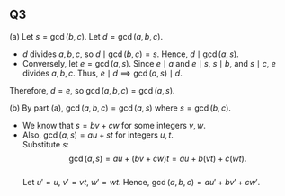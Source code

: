 ## Q3

(a) 
Let $s = \gcd(b, c)$. Let $d = \gcd(a, b, c)$.  
- $d$ divides $a, b, c$, so $d \mid \gcd(b, c) = s$. Hence, $d \mid \gcd(a, s)$.  
- Conversely, let $e = \gcd(a, s)$. Since $e \mid a$ and $e \mid s$, $s \mid b$, and $s \mid c$, $e$ divides $a, b, c$. Thus, $e \mid d \implies \gcd(a,s)\mid d$.  

Therefore, $d = e$, so $\gcd(a, b, c) = \gcd(a, s)$.  

(b)
By part (a), $\gcd(a, b, c) = \gcd(a, s)$ where $s = \gcd(b, c)$.  
- We know that $s = bv + cw$ for some integers $v, w$.  
- Also, $\gcd(a, s) = au + st$ for integers $u, t$.  
Substitute $s$:  
$$
\gcd(a, s) = au + (bv + cw)t = au + b(vt) + c(wt).
$$  
Let $u' = u$, $v' = vt$, $w' = wt$. Hence, $\gcd(a, b, c) = au' + bv' + cw'$.  